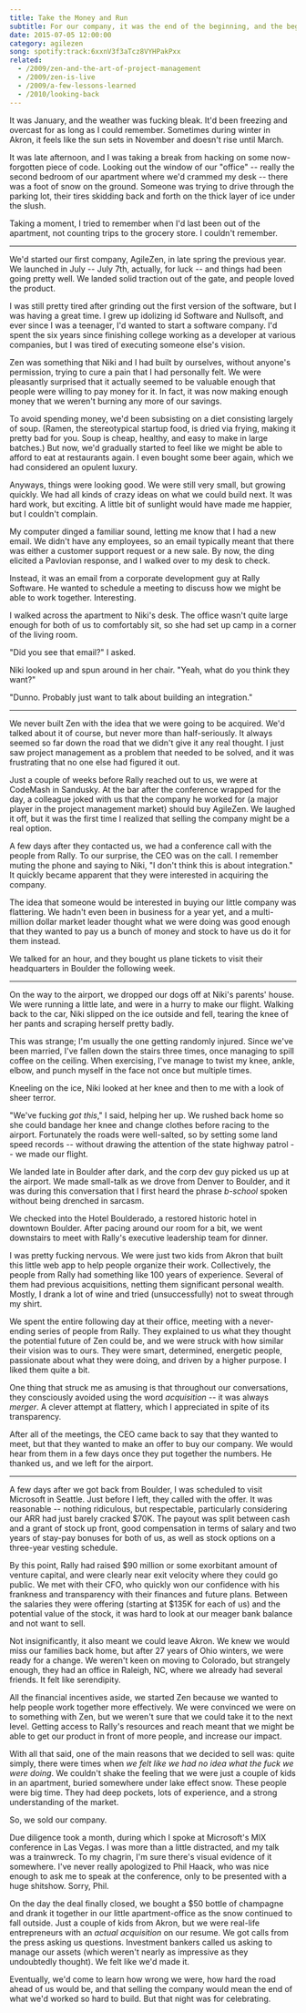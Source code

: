 ```yaml
---
title: Take the Money and Run
subtitle: For our company, it was the end of the beginning, and the beginning of the end.
date: 2015-07-05 12:00:00
category: agilezen
song: spotify:track:6xxnV3f3aTcz8VYHPakPxx
related:
  - /2009/zen-and-the-art-of-project-management
  - /2009/zen-is-live
  - /2009/a-few-lessons-learned
  - /2010/looking-back
---
```


<span class='drop-cap'>It was January</span>, and the weather was fucking bleak. It'd been freezing and overcast for as
long as I could remember. Sometimes during winter in Akron, it feels like the sun sets
in November and doesn't rise until March.

It was late afternoon, and I was taking a break from hacking on some now-forgotten piece
of code. Looking out the window of our "office" -- really the second bedroom of our
apartment where we'd crammed my desk -- there was a foot of snow on the ground.
Someone was trying to drive through the parking lot, their tires skidding back and forth
on the thick layer of ice under the slush.

Taking a moment, I tried to remember when I'd last been out of the apartment, not counting
trips to the grocery store. I couldn't remember.

---

We'd started our first company, AgileZen, in late spring the previous year. We launched in
July -- July 7th, actually, for luck -- and things had been going pretty well.
We landed solid traction out of the gate, and people loved the product.

I was still pretty tired after grinding out the first version of the software, but I was
having a great time. I grew up idolizing id Software and Nullsoft, and ever since I was
a teenager, I'd wanted to start a software company. I'd spent the six years since
finishing college working as a developer at various companies, but I was tired of executing
someone else's vision.

Zen was something that Niki and I had built by ourselves, without anyone's permission,
trying to cure a pain that I had personally felt. We were pleasantly surprised that
it actually seemed to be valuable enough that people were willing to pay money for it.
In fact, it was now making enough money that we weren't burning any more of our savings.

To avoid spending money, we'd been subsisting on a diet consisting largely of soup.
(Ramen, the stereotypical startup food, is dried via frying, making it pretty bad for
you. Soup is cheap, healthy, and easy to make in large batches.) But now, we'd gradually
started to feel like we might be able to afford to eat at restaurants again. I even bought
some beer again, which we had considered an opulent luxury.

Anyways, things were looking good. We were still very small, but growing quickly. We had all
kinds of crazy ideas on what we could build next. It was hard work, but exciting. A little
bit of sunlight would have made me happier, but I couldn't complain.

My computer dinged a familiar sound, letting me know that I had a new email. We didn't have
any employees, so an email typically meant that there was either a customer support request
or a new sale. By now, the ding elicited a Pavlovian response, and I walked over to my desk
to check.

Instead, it was an email from a corporate development guy at Rally Software. He wanted
to schedule a meeting to discuss how we might be able to work together. Interesting.

I walked across the apartment to Niki's desk. The office wasn't quite large enough for
both of us to comfortably sit, so she had set up camp in a corner of the living room.

"Did you see that email?" I asked.

Niki looked up and spun around in her chair. "Yeah, what do you think they want?"

"Dunno. Probably just want to talk about building an integration."

---

We never built Zen with the idea that we were going to be acquired. We'd talked about
it of course, but never more than half-seriously. It always seemed so far down the
road that we didn't give it any real thought. I just saw project management as a
problem that needed to be solved, and it was frustrating that no one else had figured
it out.

Just a couple of weeks before Rally reached out to us, we were at CodeMash in Sandusky.
At the bar after the conference wrapped for the day, a colleague joked with us that
the company he worked for (a major player in the project management market) should buy
AgileZen. We laughed it off, but it was the first time I realized that selling the
company might be a real option.

A few days after they contacted us, we had a conference call with the people from Rally.
To our surprise, the CEO was on the call. I remember muting the phone and saying to Niki,
"I don't think this is about integration." It quickly became apparent that they were
interested in acquiring the company.

The idea that someone would be interested in buying our little company was flattering.
We hadn't even been in business for a year yet, and a multi-million dollar market leader
thought what we were doing was good enough that they wanted to pay us a bunch of money
and stock to have us do it for them instead.

We talked for an hour, and they bought us plane tickets to visit their headquarters
in Boulder the following week.

---

On the way to the airport, we dropped our dogs off at Niki's parents' house. We were
running a little late, and were in a hurry to make our flight. Walking back to the car,
Niki slipped on the ice outside and fell, tearing the knee of her pants and scraping
herself pretty badly.

This was strange; I'm usually the one getting randomly injured. Since we've been married,
I've fallen down the stairs three times, once managing to spill coffee on the ceiling.
When exercising, I've manage to twist my knee, ankle, elbow, and punch myself in the face
not once but multiple times.

Kneeling on the ice, Niki looked at her knee and then to me with a look of sheer terror.

"We've fucking *got this*," I said, helping her up. We rushed back home so she could
bandage her knee and change clothes before racing to the airport. Fortunately the roads
were well-salted, so by setting some land speed records -- without drawing the
attention of the state highway patrol -- we made our flight.

We landed late in Boulder after dark, and the corp dev guy picked us up at the airport.
We made small-talk as we drove from Denver to Boulder, and it was during this conversation
that I first heard the phrase *b-school* spoken without being drenched in sarcasm.

We checked into the Hotel Boulderado, a restored historic hotel in downtown Boulder.
After pacing around our room for a bit, we went downstairs to meet with Rally's executive
leadership team for dinner.

I was pretty fucking nervous. We were just two kids from Akron that built this little
web app to help people organize their work. Collectively, the people from Rally had
something like 100 years of experience. Several of them had previous acquisitions,
netting them significant personal wealth. Mostly, I drank a lot of wine and tried
(unsuccessfully) not to sweat through my shirt.

We spent the entire following day at their office, meeting with a never-ending series
of people from Rally. They explained to us what they thought the potential future of Zen
could be, and we were struck with how similar their vision was to ours. They were smart,
determined, energetic people, passionate about what they were doing, and driven by a
higher purpose. I liked them quite a bit.

One thing that struck me as amusing is that throughout our conversations, they consciously
avoided using the word *acquisition* -- it was always *merger*. A clever attempt at
flattery, which I appreciated in spite of its transparency.

After all of the meetings, the CEO came back to say that they wanted to meet, but that
they wanted to make an offer to buy our company. We would hear from them in a few days
once they put together the numbers. He thanked us, and we left for the airport.

---

A few days after we got back from Boulder, I was scheduled to visit Microsoft in Seattle.
Just before I left, they called with the offer. It was reasonable -- nothing
ridiculous, but respectable, particularly considering our ARR had just barely cracked
$70K. The payout was split between cash and a grant of stock up front, good compensation
in terms of salary and two years of stay-pay bonuses for both of us, as well as stock
options on a three-year vesting schedule.

By this point, Rally had raised $90 million or some exorbitant amount of venture capital,
and were clearly near exit velocity where they could go public. We met with their CFO,
who quickly won our confidence with his frankness and transparency with their finances
and future plans. Between the salaries they were offering (starting at $135K for each
of us) and the potential value of the stock, it was hard to look at our meager bank
balance and not want to sell.

Not insignificantly, it also meant we could leave Akron. We knew we would miss our
families back home, but after 27 years of Ohio winters, we were ready for a change.
We weren't keen on moving to Colorado, but strangely enough, they had an office in
Raleigh, NC, where we already had several friends. It felt like serendipity.

All the financial incentives aside, we started Zen because we wanted to help people work
together more effectively. We were convinced we were on to something with Zen, but we
weren't sure that we could take it to the next level. Getting access to Rally's resources
and reach meant that we might be able to get our product in front of more people, and
increase our impact.

With all that said, one of the main reasons that we decided to sell was: quite simply,
there were times when *we felt like we had no idea what the fuck we were doing*. We
couldn't shake the feeling that we were just a couple of kids in an apartment, buried
somewhere under lake effect snow. These people were big time. They had deep pockets,
lots of experience, and a strong understanding of the market.

So, we sold our company.

Due diligence took a month, during which I spoke at Microsoft's MIX conference in
Las Vegas. I was more than a little distracted, and my talk was a trainwreck. To
my chagrin, I'm sure there's visual evidence of it somewhere. I've never really
apologized to Phil Haack, who was nice enough to ask me to speak at the conference,
only to be presented with a huge shitshow. Sorry, Phil.

On the day the deal finally closed, we bought a $50 bottle of champagne and drank it
together in our little apartment-office as the snow continued to fall outside.
Just a couple of kids from Akron, but we were real-life entrepreneurs with an
*actual acquisition* on our resume. We got calls from the press asking us questions.
Investment bankers called us asking to manage our assets (which weren't nearly as
impressive as they undoubtedly thought). We felt like we'd made it.

Eventually, we'd come to learn how wrong we were, how hard the road ahead of us would
be, and that selling the company would mean the end of what we'd worked so hard to build.
But that night was for celebrating.
